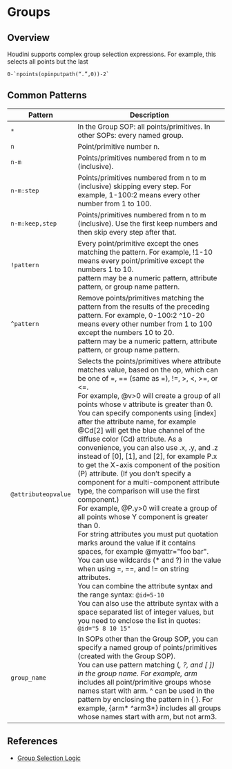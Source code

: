 # Groups

## Overview
Houdini supports complex group selection expressions. For example, this selects all points but the last
```
0-`npoints(opinputpath(“.”,0))-2`
```

## Common Patterns

| Pattern             | Description                                                                                                                                                                                                                                                                                                                                                                                                                                                                                                                                                                                                                                                                                                                                                                                                                                                                                                                                                                                                                                                                                                                                                                                                                                    |
| ------------------- | ---------------------------------------------------------------------------------------------------------------------------------------------------------------------------------------------------------------------------------------------------------------------------------------------------------------------------------------------------------------------------------------------------------------------------------------------------------------------------------------------------------------------------------------------------------------------------------------------------------------------------------------------------------------------------------------------------------------------------------------------------------------------------------------------------------------------------------------------------------------------------------------------------------------------------------------------------------------------------------------------------------------------------------------------------------------------------------------------------------------------------------------------------------------------------------------------------------------------------------------------- |
| `*`                 | In the Group SOP: all points/primitives. In other SOPs: every named group.                                                                                                                                                                                                                                                                                                                                                                                                                                                                                                                                                                                                                                                                                                                                                                                                                                                                                                                                                                                                                                                                                                                                                                     |
| `n`                 | Point/primitive number n.                                                                                                                                                                                                                                                                                                                                                                                                                                                                                                                                                                                                                                                                                                                                                                                                                                                                                                                                                                                                                                                                                                                                                                                                                      |
| `n-m`               | Points/primitives numbered from n to m (inclusive).                                                                                                                                                                                                                                                                                                                                                                                                                                                                                                                                                                                                                                                                                                                                                                                                                                                                                                                                                                                                                                                                                                                                                                                            |
| `n-m:step`          | Points/primitives numbered from n to m (inclusive) skipping every step. For example, 1-100:2 means every other number from 1 to 100.                                                                                                                                                                                                                                                                                                                                                                                                                                                                                                                                                                                                                                                                                                                                                                                                                                                                                                                                                                                                                                                                                                           |
| `n-m:keep,step`     | Points/primitives numbered from n to m (inclusive). Use the first keep numbers and then skip every step after that.                                                                                                                                                                                                                                                                                                                                                                                                                                                                                                                                                                                                                                                                                                                                                                                                                                                                                                                                                                                                                                                                                                                            |
| `!pattern`          | Every point/primitive except the ones matching the pattern. For example, !1-10 means every point/primitive except the numbers 1 to 10. <br>pattern may be a numeric pattern, attribute pattern, or group name pattern.                                                                                                                                                                                                                                                                                                                                                                                                                                                                                                                                                                                                                                                                                                                                                                                                                                                                                                                                                                                                                         |
| `^pattern`          | Remove points/primitives matching the pattern from the results of the preceding pattern. For example, 0-100:2 ^10-20 means every other number from 1 to 100 except the numbers 10 to 20. <br>pattern may be a numeric pattern, attribute pattern, or group name pattern.                                                                                                                                                                                                                                                                                                                                                                                                                                                                                                                                                                                                                                                                                                                                                                                                                                                                                                                                                                       |
| `@attributeopvalue` | Selects the points/primitives where attribute matches value, based on the op, which can be one of =, == (same as =), !=, >, <, >=, or <=. <br>For example, @v>0 will create a group of all points whose v attribute is greater than 0. <br>You can specify components using [index] after the attribute name, for example @Cd[2] will get the blue channel of the diffuse color (Cd) attribute. As a convenience, you can also use .x, .y, and .z instead of [0], [1], and [2], for example P.x to get the X-axis component of the position (P) attribute. (If you don’t specify a component for a multi-component attribute type, the comparison will use the first component.) <br>For example, @P.y>0 will create a group of all points whose Y component is greater than 0. <br>For string attributes you must put quotation marks around the value if it contains spaces, for example @myattr="foo bar". <br>You can use wildcards (* and ?) in the value when using =, ==, and != on string attributes. <br>You can combine the attribute syntax and the range syntax: `@id=5-10` <br>You can also use the attribute syntax with a space separated list of integer values, but you need to enclose the list in quotes: `@id="5 8 10 15"` |
| `group_name`        | In SOPs other than the Group SOP, you can specify a named group of points/primitives (created with the Group SOP). <br>You can use pattern matching (*, ?, and [ ]) in the group name. For example, arm* includes all point/primitive groups whose names start with arm. ^ can be used in the pattern by enclosing the pattern in { }. For example, {arm* ^arm3*} includes all groups whose names start with arm, but not arm3.                                                                                                                                                                                                                                                                                                                                                                                                                                                                                                                                                                                                                                                                                                                                                                                                                |

## References
- [Group Selection Logic](https://dimitriscg.wordpress.com/2015/09/16/group-selection-logic-in-houdini/)